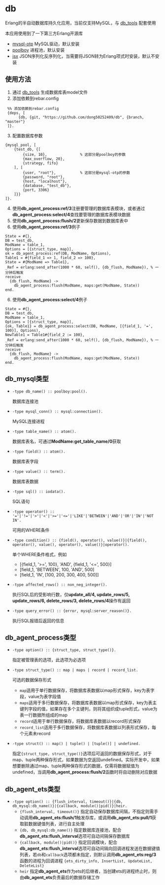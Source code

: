 db
=====

Erlang的半自动数据库持久化应用，当前仅支持MySQL，与 [db_tools](https://github.com/dong50252409/db_tools) 配套使用

本应用使用到了一下第三方Erlang开源库

* [mysql-otp](https://github.com/mysql-otp/mysql-otp) MySQL驱动，默认安装
* [poolboy](https://github.com/devinus/poolboy) 进程池，默认安装
* [jsx](https://github.com/talentdeficit/jsx) JSON序列化反序列化，当需要将JSON转为Erlang项式时安装，默认不安装

使用方法
-----

1. 通过 [db_tools](https://github.com/dong50252409/db_tools) 生成数据库表model文件
2. 添加依赖到rebar.config

  ```
   %% 添加依赖到rebar.config
   {deps, [
        {db, {git, "https://github.com/dong50252409/db", {branch, "master"}
   ]}.
  ```

3. 配置数据库参数

  ```
  {mysql_pool, [
      {test_db, {[                  
          {size, 10},               % 这部分是poolboy的参数
          {max_overflow, 20},
          {strategy, fifo}
      ], [
          {user, "root"},           % 这部分是mysql-otp的参数
          {password, "root"},
          {host, "localhost"},
          {database, "test_db"},
          {port, 3306}
      ]}}
  ]}.
  ```

4. 使用**db_agent_process:ref/3**注册要管理的数据库表模块，或者通过**db_agent_process:select/4**查找要管理的数据库表模块数据
5. 使用**db_agent_process:flush/2**更新保存数据到数据库表中
6. 使用**db_agent_process:ref/3**例子

  ```
  State = #{},
  DB = test_db,
  ModName = table_1,
  Options = [{struct_type, map}],
  ok = db_agent_process:ref(DB, ModName, Options),
  Table1 = #{field_1 => 1, field_2 => 100},
  State = #{ModName => Table1},
  _Ref = erlang:send_after(1000 * 60, self(), {db_flush, ModName}), % 一分钟后触发
  receive
    {db_flush, ModName} ->
      db_agent_process:flush(ModName, maps:get(ModName, State))
  end.
  ```

6. 使用**db_agent_process:select/4**例子

  ```  
  State = #{},
  DB = test_db,
  ModName = table_1,
  Options = [{struct_type, map}],
  {ok, Table1} = db_agent_process:select(DB, ModName, [{field_1, '=', 100}], Options),
  NewTable1 = Table1#{field_2 := 100},
  _Ref = erlang:send_after(1000 * 60, self(), {db_flush, ModName}), % 一分钟后触发
  receive
    {db_flush, ModName} ->
      db_agent_process:flush(ModName, maps:get(ModName, State))
  end.
  ```

db_mysql类型
----

* `-type db_name() :: poolboy:pool().`

  数据库连接池


* `-type mysql_conn() :: mysql:connection().`

  MySQL连接进程


* `-type table_name() :: atom().`

  数据库表名，可通过**ModName:get_table_name/0**获取


* `-type field() :: atom().`

  数据库表字段


* `-type value() :: term().`

  数据库表数据


* `-type sql() :: iodata().`

  SQL语句


* `-type operator() :: '='|'!='|'>'|'<'|'>='|'<='|'LIKE'|'BETWEEN'|'AND'|'OR'|'IN'|'NOT IN'.`

  可用的WHERE条件


* `-type condition() :: {field(), operator(), value()}|{field(), operator(), value(), operator(), value()}|operator().`

  单个WHERE条件格式，例如
    * [{field_1, '>=', 100}, 'AND', {field_1, '<=', 500}]
    * [field_1, 'BETWEEN', 100, 'AND', 500]
    * [field_1, 'IN', [100, 200, 300, 400, 500]]


* `-type affected_rows() :: non_neg_integer().`

  执行SQL后的受影响行数，仅**update_all/4, update_rows/5, update_rows/6, delete_rows/3, delete_rows/4**操作有返回


* `-type query_error() :: {error, mysql:server_reason()}.`

  执行SQL报错后返回的信息

db_agent_process类型
----

* `-type option() :: {struct_type, struct_type()}.`

  指定被管理表的选项，此选项为必选项


* `-type struct_type() :: map | maps | record | record_list.`

  可选的数据保存形式
  * `map`适用于单行数据保存，将数据库表数据以map形式保存，key为表字段，value为表字段值
  * `maps`适用于多行数据保存，将数据库表数据以map形式保存，key为表主键列字段的值，如果存在多个主键列，则将其组织成tuple形式，value为表一行数据所组成的map
  * `record`适用于单行数据保存，将数据库表数据以record形式保存
  * `record_list`适用于多行数据保存，将数据库表数据以列表形式保存，每个元素未record


* `-type struct() :: map() | tuple() | [tuple()] | undefined.`

  指定`{struct_type, struct_type()}`选项后可返回的数据保存形式，对于map、tuple两种保存形式，如果数据为空返回undefined。实际开发中，如果想要删除通过map、tuple两种保存形式的数据，仅需将数据赋值为undefined，当调用**db_agent_process:flush/2**函数时将自动删除对应数据

db_agent_ets类型
----

* `-type option() :: {flush_interval, timeout()}|{db, db_mysql:db_name()}|{callback, module()|pid()}|heir.` 
  * `{flush_interval, timeout()}` 指定自动保存数据库间隔，不指定则需手动调用**db_agent_ets:flush/1**触发存库，或调用**db_agent_ets:pull/1**获取脏数据键值列表，进行自主处理 
  * `{db, db_mysql:db_name()}` 指定数据库连接池，配合**db_agent_ets:flush_interval**选项可自动间隔保存数据库 
  * `{callback, module()|pid()}` 指定回调模块，配合**db_agent_ets:flush_interval**选项可自动间隔向回调进程发送在数据键值列表，若`db`和`callback`选项都未指定，则默认调用**db_agent_ets:reg/3**函数的进程为回调进程 `{ets_dirty_info, InsertList, UpdateList, DeleteList}`
  * `heir` 指定**db_agent_ets**作为ets的后继者，当创建ets的进程终止时，则由**db_agent_ets**负责最后的数据存储工作
